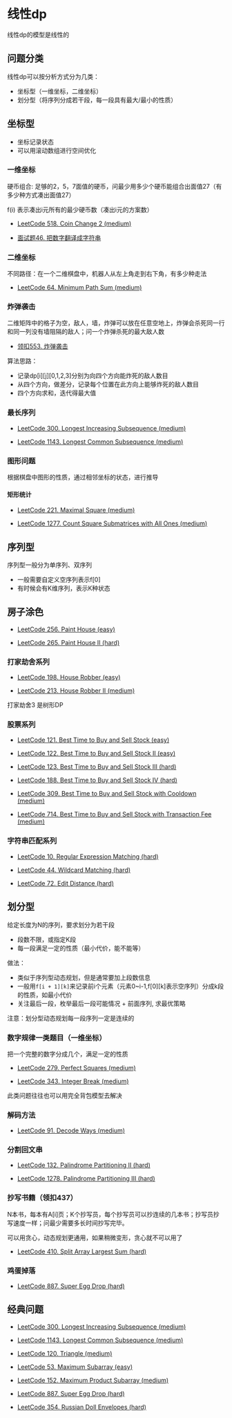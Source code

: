 # 线性dp

线性dp的模型是线性的

## 问题分类

线性dp可以按分析方式分为几类：

- 坐标型（一维坐标，二维坐标）
- 划分型（将序列分成若干段，每一段具有最大/最小的性质）

## 坐标型

- 坐标记录状态
- 可以用滚动数组进行空间优化

### 一维坐标

硬币组合: 足够的2，5，7面值的硬币，问最少用多少个硬币能组合出面值27（有多少种方式凑出面值27）

f(i) 表示凑出i元所有的最少硬币数（凑出i元的方案数）

- [LeetCode 518. Coin Change 2 (medium)](https://github.com/muyids/leetcode/blob/master/algorithms/501-600/518.coin-change-2.md)

- [面试题46. 把数字翻译成字符串](https://leetcode-cn.com/problems/ba-shu-zi-fan-yi-cheng-zi-fu-chuan-lcof/)

### 二维坐标

不同路径：在一个二维棋盘中，机器人从左上角走到右下角，有多少种走法

- [LeetCode 64. Minimum Path Sum (medium)](https://github.com/muyids/leetcode/blob/master/algorithms/1-100/64.minimum-path-sum.md)

### 炸弹袭击

二维矩阵中的格子为空，敌人，墙，炸弹可以放在任意空地上，炸弹会杀死同一行和同一列没有墙阻隔的敌人；问一个炸弹杀死的最大敌人数

- [领扣553. 炸弹袭击](https://www.lintcode.com/problem/bomb-enemy/)

算法思路：

- 记录dp[i][j][0,1,2,3]分别为向四个方向能炸死的敌人数目
- 从四个方向，做差分，记录每个位置在此方向上能够炸死的敌人数目
- 四个方向求和，迭代得最大值

### 最长序列

- [LeetCode 300. Longest Increasing Subsequence (medium)](https://github.com/muyids/leetcode/blob/master/algorithms/201-300/300.longest-increasing-subsequence.md)

- [LeetCode 1143. Longest Common Subsequence (medium)](https://github.com/muyids/leetcode/blob/master/algorithms/1101-1200/1143.longest-common-subsequence.md)

### 图形问题

根据棋盘中图形的性质，通过相邻坐标的状态，进行推导

#### 矩形统计

- [LeetCode 221. Maximal Square (medium)](https://github.com/muyids/leetcode/blob/master/algorithms/201-300/221.maximal-square.md)

- [LeetCode 1277. Count Square Submatrices with All Ones (medium)](https://github.com/muyids/leetcode/blob/master/algorithms/1201-1300/1277.count-square-submatrices-with-all-ones.md)

## 序列型

序列型一般分为单序列、双序列

- 一般需要自定义空序列表示f[0]
- 有时候会有K维序列，表示K种状态

## 房子涂色

- [LeetCode 256. Paint House (easy)](https://github.com/muyids/leetcode/blob/master/algorithms/201-300/256.paint-house.md)

- [LeetCode 265. Paint House II (hard)](https://github.com/muyids/leetcode/blob/master/algorithms/201-300/265.paint-house-ii.md)

### 打家劫舍系列

- [LeetCode 198. House Robber (easy)](https://github.com/muyids/leetcode/blob/master/algorithms/101-200/198.house-robber.md)

- [LeetCode 213. House Robber II (medium)](https://github.com/muyids/leetcode/blob/master/algorithms/201-300/213.house-robber-ii.md)

打家劫舍3 是树形DP

### 股票系列

- [LeetCode 121. Best Time to Buy and Sell Stock (easy)](https://github.com/muyids/leetcode/blob/master/algorithms/101-200/121.best-time-to-buy-and-sell-stock.md)
 
- [LeetCode 122. Best Time to Buy and Sell Stock II (easy)](https://github.com/muyids/leetcode/blob/master/algorithms/101-200/122.best-time-to-buy-and-sell-stock-ii.md)

- [LeetCode 123. Best Time to Buy and Sell Stock III (hard)](https://github.com/muyids/leetcode/blob/master/algorithms/101-200/123.best-time-to-buy-and-sell-stock-iii.md)

- [LeetCode 188. Best Time to Buy and Sell Stock IV (hard)](https://github.com/muyids/leetcode/blob/master/algorithms/101-200/188.best-time-to-buy-and-sell-stock-iv.md)

- [LeetCode 309. Best Time to Buy and Sell Stock with Cooldown (medium)](https://github.com/muyids/leetcode/blob/master/algorithms/301-400/309.best-time-to-buy-and-sell-stock-with-cooldown.md)

- [LeetCode 714. Best Time to Buy and Sell Stock with Transaction Fee (medium)](https://github.com/muyids/leetcode/blob/master/algorithms/701-800/714.best-time-to-buy-and-sell-stock-with-transaction-fee.md)

### 字符串匹配系列

- [LeetCode 10. Regular Expression Matching (hard)](https://github.com/muyids/leetcode/blob/master/algorithms/1-100/10.regular-expression-matching.md)

- [LeetCode 44. Wildcard Matching (hard)](https://github.com/muyids/leetcode/blob/master/algorithms/1-100/44.wildcard-matching.md)

- [LeetCode 72. Edit Distance (hard)](https://github.com/muyids/leetcode/blob/master/algorithms/1-100/72.edit-distance.md)

## 划分型

给定长度为N的序列，要求划分为若干段

- 段数不限，或指定K段
- 每一段满足一定的性质（最小代价，能不能等）

做法：

- 类似于序列型动态规划，但是通常要加上段数信息
- 一般用`f[i + 1][k]`来记录前i个元素（元素0~i-1,f[0][k]表示空序列）分成k段的性质，如最小代价
- 关注最后一段，枚举最后一段可能情况 + 前面序列, 求最优策略

注意：划分型动态规划每一段序列一定是连续的

### 数字规律一类题目（一维坐标）

把一个完整的数字分成几个，满足一定的性质

- [LeetCode 279. Perfect Squares (medium)](https://github.com/muyids/leetcode/blob/master/algorithms/201-300/279.perfect-squares.md)

- [LeetCode 343. Integer Break (medium)](https://github.com/muyids/leetcode/blob/master/algorithms/301-400/343.integer-break.md)

此类问题往往也可以用完全背包模型去解决

### 解码方法

- [LeetCode 91. Decode Ways (medium)](https://github.com/muyids/leetcode/blob/master/algorithms/1-100/91.decode-ways.md)

### 分割回文串

- [LeetCode 132. Palindrome Partitioning II (hard)](https://github.com/muyids/leetcode/blob/master/algorithms/101-200/132.palindrome-partitioning-ii.md)

- [LeetCode 1278. Palindrome Partitioning III (hard)](https://github.com/muyids/leetcode/blob/master/algorithms/1201-1300/1278.palindrome-partitioning-iii.md)

### 抄写书籍（领扣437）

N本书，每本有A[i]页；K个抄写员，每个抄写员可以抄连续的几本书；抄写员抄写速度一样；问最少需要多长时间抄写完毕。

可以用贪心，动态规划更通用，如果稍微变形，贪心就不可以用了

- [LeetCode 410. Split Array Largest Sum (hard)](https://github.com/muyids/leetcode/blob/master/algorithms/401-500/410.split-array-largest-sum.md)

### 鸡蛋掉落

- [LeetCode 887. Super Egg Drop (hard)](https://github.com/muyids/leetcode/blob/master/algorithms/801-900/887.super-egg-drop.md)


## 经典问题

- [LeetCode 300. Longest Increasing Subsequence (medium)](https://github.com/muyids/leetcode/blob/master/algorithms/201-300/300.longest-increasing-subsequence.md)

- [LeetCode 1143. Longest Common Subsequence (medium)](https://github.com/muyids/leetcode/blob/master/algorithms/1101-1200/1143.longest-common-subsequence.md)

- [LeetCode 120. Triangle (medium)](https://github.com/muyids/leetcode/blob/master/algorithms/101-200/120.triangle.md)

- [LeetCode 53. Maximum Subarray (easy)](https://github.com/muyids/leetcode/blob/master/algorithms/1-100/53.maximum-subarray.md)

- [LeetCode 152. Maximum Product Subarray (medium)](https://github.com/muyids/leetcode/blob/master/algorithms/101-200/152.maximum-product-subarray.md)

- [LeetCode 887. Super Egg Drop (hard)](https://github.com/muyids/leetcode/blob/master/algorithms/801-900/887.super-egg-drop.md)

- [LeetCode 354. Russian Doll Envelopes (hard)](https://github.com/muyids/leetcode/blob/master/algorithms/301-400/354.russian-doll-envelopes.md)
